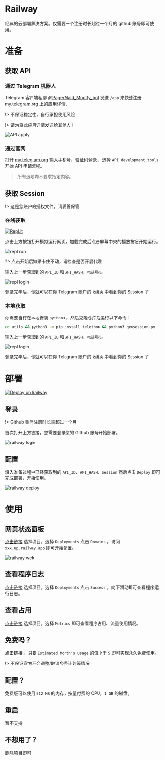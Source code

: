 # Railway

经典的云部署解决方案。仅需要一个注册时长超过一个月的 github 账号即可使用。

# 准备

## 获取 API

### 通过 Telegram 机器人

Telegram 客户端私聊 [@PagerMaid_Modify_bot](https://t.me/PagerMaid_Modify_bot) 
发送 `/app` 来快速注册 [my.telegram.org](https://my.telegram.org) 上的应用详情。

!> 不保证稳定性，自行承担使用风险

!> 请勿将此应用详情发送给其他人！

![API apply](railway/1.png)

### 通过官网

打开 [my.telegram.org](https://my.telegram.org) 输入手机号、验证码登录，
选择 `API development tools` 开始 API 申请流程。

> 所有选项均不要求指定内容。

## 获取 Session

!> 这是您账户的授权文件，请妥善保管

### 在线获取

[![Repl.it](https://replit.com/badge/github/Xtao-Labs/PagerMaid-Modify)](https://replit.com/@mrwangzhe/gensession)

点击上方按钮打开模拟运行网页，加载完成后点击屏幕中央的播放按钮开始运行。

![repl run](railway/2.png)

?> 点击开始后如果卡住不动，请检查是否开启代理

输入上一步获取到的 `API_ID` 和 `API_HASH`，`电话号码`。

![repl login](railway/3.png)

登录完毕后，你就可以在你 Telegram 账户的 `收藏夹` 中看到你的 Session 了

### 本地获取

你需要自行在本地安装 `python3` ，然后克隆仓库后运行以下命令：

```bash
cd utils && python3 -m pip install telethon && python3 gensession.py
```

输入上一步获取到的 `API_ID` 和 `API_HASH`，`电话号码`。

![repl login](railway/3.png)

登录完毕后，你就可以在你 Telegram 账户的 `收藏夹` 中看到你的 Session 了

# 部署

[![Deploy on Railway](https://railway.app/button.svg)](https://railway.app/new/template?template=https%3A%2F%2Fgithub.com%2FXtao-Labs%2FPagerMaid-Modify%2Ftree%2Fmaster&envs=session%2Capi_key%2Capi_hash&sessionDesc=Your+telethon+session+string.&api_keyDesc=api_id%2C+from+my.telegram.org&api_hashDesc=api_hash%2C+from+my.telegram.org&referralCode=xtaolabs)

## 登录

!> Github 账号注册时长需超过一个月

首次打开上方链接，您需要登录您的 Github 账号开始部署。

![railway login](railway/4.png)

## 配置

填入准备过程中已经获取到的 `API_ID`、`API_HASH`、`Session` 然后点击 `Deploy` 即可完成部署，开始使用。

![railway deploy](railway/5.png)

# 使用

## 网页状态面板

[点击链接](https://railway.app/dashboard) 选择项目，选择 `Deployments` 点击 `Domains` 。访问 `xxx.up.railway.app` 即可开始配置。

![railway web](railway/6.png)

## 查看程序日志

[点击链接](https://railway.app/dashboard) 选择项目，选择 `Deployments` 点击 `Success` 。向下滑动即可查看程序运行日志。

## 查看占用

[点击链接](https://railway.app/dashboard) 选择项目，选择 `Metrics` 即可查看程序占用、流量使用情况。

## 免费吗？

[点击链接](https://railway.app/account/billing) ，只要 `Estimated Month's Usage` 的值小于 `5` 即可实现永久免费使用。

!> 不保证官方不会调整/取消免费计划等情况

## 配置？

免费版可以使用 `512 MB` 的内存，按量付费的 CPU，`1 GB` 的磁盘。

## 重启

暂不支持

## 不想用了？

删除项目即可
